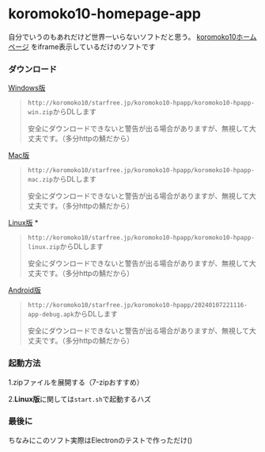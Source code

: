 # koromoko10-homepage-app
自分でいうのもあれだけど世界一いらないソフトだと思う。
[koromoko10ホームページ](https://koromoko10-homepage.jimdofree.com/)
をiframe表示しているだけのソフトです

### ダウンロード
[Windows版](http://koromoko10.starfree.jp/koromoko10-hpapp/koromoko10-hpapp-win.zip) 
> `http://koromoko10/starfree.jp/koromoko10-hpapp/koromoko10-hpapp-win.zip`からDLします
> 
>安全にダウンロードできないと警告が出る場合がありますが、無視して大丈夫です。（多分httpの鯖だから）

[Mac版](http://koromoko10.starfree.jp/koromoko10-hpapp/koromoko10-hpapp-mac.zip) 
> `http://koromoko10/starfree.jp/koromoko10-hpapp/koromoko10-hpapp-mac.zip`からDLします
> 
>安全にダウンロードできないと警告が出る場合がありますが、無視して大丈夫です。（多分httpの鯖だから）

[Linux版](http://koromoko10.starfree.jp/koromoko10-hpapp/koromoko10-hpapp-linux.zip) *
> `http://koromoko10/starfree.jp/koromoko10-hpapp/koromoko10-hpapp-linux.zip`からDLします
> 
>安全にダウンロードできないと警告が出る場合がありますが、無視して大丈夫です。（多分httpの鯖だから）

[Android版](http://koromoko10.starfree.jp/koromoko10-hpapp/20240107221116-app-debug.apk) 
> `http://koromoko10/starfree.jp/koromoko10-hpapp/20240107221116-app-debug.apk`からDLします
> 
>安全にダウンロードできないと警告が出る場合がありますが、無視して大丈夫です。（多分httpの鯖だから）

### 起動方法
1.zipファイルを展開する（7-zipおすすめ）

2.**Linux版**に関しては`start.sh`で起動するハズ

### 最後に
ちなみにこのソフト実際はElectronのテストで作っただけ()
